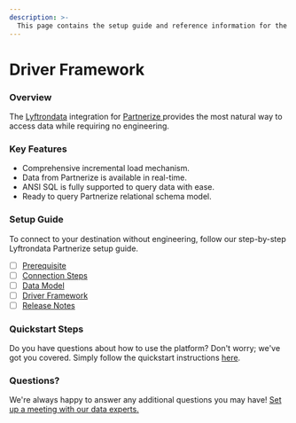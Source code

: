 ```yaml
---
description: >-
  This page contains the setup guide and reference information for the Partnerize source connector.
---
```


# Driver Framework

### Overview

The [Lyftrondata](https://www.lyftrondata.com/) integration for [Partnerize](https://www.lyftrondata.com/integration/partnerize/)[ ](https://www.lyftrondata.com/integration/partnerize/)provides the most natural way to access data while requiring no engineering.

### Key Features

* Comprehensive incremental load mechanism.
* Data from Partnerize is available in real-time.&#x20;
* ANSI SQL is fully supported to query data with ease.
* Ready to query Partnerize relational schema model.

### Setup Guide

To connect to your destination without engineering, follow our step-by-step Lyftrondata Partnerize setup guide.

* [ ] [Prerequisite](../../marketing-analytics/partnerize/prerequisite.md)
* [ ] [Connection Steps](../../marketing-analytics/partnerize/connection-steps.md)
* [ ] [Data Model](../../marketing-analytics/partnerize/data-model/)
* [ ] [Driver Framework](../../marketing-analytics/partnerize/driver-framework/)
* [ ] [Release Notes](../../marketing-analytics/partnerize/release-notes.md)

### Quickstart Steps

Do you have questions about how to use the platform? Don't worry; we've got you covered. Simply follow the quickstart instructions [here](../../../quickstart-steps.md).

### Questions? <a href="#questions" id="questions"></a>

We're always happy to answer any additional questions you may have! [Set up a meeting with our data experts.](https://www.lyftrondata.com/book-a-meeting/)


